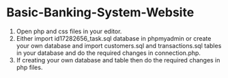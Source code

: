 # Basic-Banking-System-Website
1) Open php and css files in your editor.
2) Either import id17282656_task.sql database in phpmyadmin or create your own database and import customers.sql and transactions.sql tables in your database and do the required changes in connection.php.
3) If creating your own database and table then do the required changes in php files.
